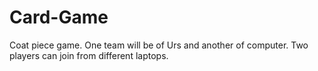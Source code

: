 # Card-Game
Coat piece game. One team will be of Urs and another of computer. Two players can join from different laptops.
